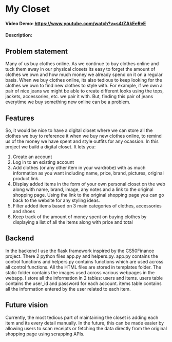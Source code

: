 # My Closet
#### Video Demo:  <https://www.youtube.com/watch?v=s4tZAkEeReE>
#### Description:

## Problem statement
Many of us buy clothes online. As we continue to buy clothes online and tuck them away in our physical closets its easy to forget the amount of clothes we own and how much money we already spend on it on a regular basis. When we buy clothes online, its also tedious to keep looking for the clothes we own to find new clothes to style with. For example, if we own a pair of nice jeans we might be able to create different looks using the tops, jackets, accessories, etc. we pair it with. But, finding this pair of jeans everytime we buy something new online can be a problem.

## Features
So, it would be nice to have a digital closet where we can store all the clothes we buy to reference it when we buy new clothes online, to remind us of the money we have spent and style outfits for any ocassion. In this project we build a digital closet. It lets you:
1. Create an account
2. Log in to an existing account
3. Add clothes (or any other item in your wardrobe) with as much information as you want including name, price, brand, pictures, original product link.
4. Display added items in the form of your own personal closet on the web along with name, brand, image, any notes and a link to the original shopping page. Using the link to the original shopping page you can go back to the website for any styling ideas.
5. Filter added items based on 3 main categories of clothes, accessories and shoes
6. Keep track of the amount of money spent on buying clothes by displaying a list of all the items along with price and total

## Backend
In the backend I use the flask framework inspired by the CS50Finance project. There 2 python files app.py and helpers.py. app.py contains the control functions and helpers.py contains functions which are used across all control functions. All the HTML files are stored in templates folder. The static folder contains the images used across various webpages in the webapp. I store all the information in 2 tables: users and items. users table contains the user_id and password for each account. items table contains all the information entered by the user related to each item.

## Future vision
Currently, the most tedious part of maintaining the closet is adding each item and its every detail manually. In the future, this can be made easier by allowing users to scan receipts or fetching the data directly from the original shopping page using scrapping APIs.
